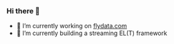 ### Hi there 👋
- 🔭 I’m currently working on [flydata.com](https://flydata.com)
- 🌱 I’m currently building a streaming EL(T) framework

<!--
**roopen219/roopen219** is a ✨ _special_ ✨ repository because its `README.md` (this file) appears on your GitHub profile.

Here are some ideas to get you started:
- 👯 I’m looking to collaborate on ...
- 🤔 I’m looking for help with ...
- 💬 Ask me about ...
- 📫 How to reach me: ...
- 😄 Pronouns: ...
- ⚡ Fun fact: ...
-->
